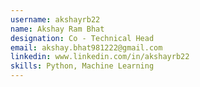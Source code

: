 ```yaml
---
username: akshayrb22
name: Akshay Ram Bhat
designation: Co - Technical Head
email: akshay.bhat981222@gmail.com
linkedin: www.linkedin.com/in/akshayrb22
skills: Python, Machine Learning
---
```

